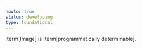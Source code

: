 ```yaml
---
howto: true
status: developing
type: foundational
---
```


:term[Image] is :term[programmatically determinable].
